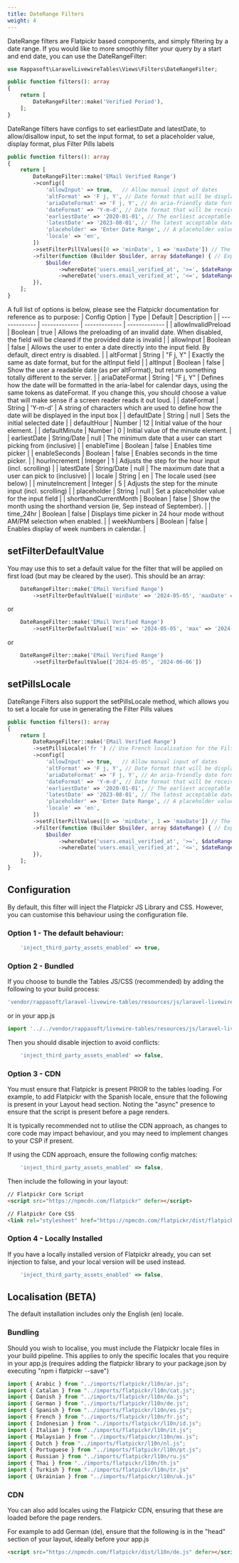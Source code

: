```yaml
---
title: DateRange Filters
weight: 4
---
```


DateRange filters are Flatpickr based components, and simply filtering by a date range.  If you would like to more smoothly filter your query by a start and end date, you can use the DateRangeFilter:

```php
use Rappasoft\LaravelLivewireTables\Views\Filters\DateRangeFilter;

public function filters(): array
{
    return [
        DateRangeFilter::make('Verified Period'),
    ];
}
```

DateRange filters have configs to set earliestDate and latestDate, to allow/disallow input, to set the input format, to set a placeholder value,  display format, plus Filter Pills labels

```php
public function filters(): array
{
    return [
        DateRangeFilter::make('EMail Verified Range')
        ->config([
            'allowInput' => true,   // Allow manual input of dates
            'altFormat' => 'F j, Y', // Date format that will be displayed once selected
            'ariaDateFormat' => 'F j, Y', // An aria-friendly date format
            'dateFormat' => 'Y-m-d', // Date format that will be received by the filter
            'earliestDate' => '2020-01-01', // The earliest acceptable date
            'latestDate' => '2023-08-01', // The latest acceptable date
            'placeholder' => 'Enter Date Range', // A placeholder value
            'locale' => 'en',
        ])
        ->setFilterPillValues([0 => 'minDate', 1 => 'maxDate']) // The values that will be displayed for the Min/Max Date Values
        ->filter(function (Builder $builder, array $dateRange) { // Expects an array.
            $builder
                ->whereDate('users.email_verified_at', '>=', $dateRange['minDate']) // minDate is the start date selected
                ->whereDate('users.email_verified_at', '<=', $dateRange['maxDate']); // maxDate is the end date selected
        }),
    ];
}
```

A full list of options is below, please see the Flatpickr documentation for reference as to purpose:
| Config Option  | Type | Default | Description | 
| ------------- | ------------- | ------------- | ------------- |
| allowInvalidPreload | Boolean | true | Allows the preloading of an invalid date. When disabled, the field will be cleared if the provided date is invalid |
| allowInput | Boolean | false | Allows the user to enter a date directly into the input field. By default, direct entry is disabled. | 
| altFormat | String | "F j, Y" | Exactly the same as date format, but for the altInput field | 
| altInput | Boolean | false | Show the user a readable date (as per altFormat), but return something totally different to the server. | 
| ariaDateFormat | String | "F j, Y" | Defines how the date will be formatted in the aria-label for calendar days, using the same tokens as dateFormat. If you change this, you should choose a value that will make sense if a screen reader reads it out loud. | 
| dateFormat | String | 'Y-m-d' | A string of characters which are used to define how the date will be displayed in the input box | 
| defaultDate | String | null | Sets the initial selected date | 
| defaultHour | Number | 12 | Initial value of the hour element. | 
| defaultMinute | Number | 0 | Initial value of the minute element. | 
| earliestDate | String/Date | null | The minimum date that a user can start picking from (inclusive) | 
| enableTime | Boolean | false | Enables time picker | 
| enableSeconds | Boolean | false | Enables seconds in the time picker. | 
| hourIncrement | Integer | 1 | Adjusts the step for the hour input (incl. scrolling) | 
| latestDate | String/Date | null | The maximum date that a user can pick to (inclusive) | 
| locale | String | en | The locale used (see below) | 
| minuteIncrement | Integer | 5 | Adjusts the step for the minute input (incl. scrolling) | 
| placeholder | String | null | Set a placeholder value for the input field |
| shorthandCurrentMonth | Boolean | false | Show the month using the shorthand version (ie, Sep instead of September). | 
| time_24hr | Boolean | false | Displays time picker in 24 hour mode without AM/PM selection when enabled. | 
| weekNumbers | Boolean | false | Enables display of week numbers in calendar. | 

## setFilterDefaultValue

You may use this to set a default value for the filter that will be applied on first load (but may be cleared by the user).  This should be an array:

```php
    DateRangeFilter::make('EMail Verified Range')
        ->setFilterDefaultValue(['minDate' => '2024-05-05', 'maxDate' => '2024-06-06'])
```
or
```php
    DateRangeFilter::make('EMail Verified Range')
        ->setFilterDefaultValue(['min' => '2024-05-05', 'max' => '2024-06-06'])
```
or
```php
    DateRangeFilter::make('EMail Verified Range')
        ->setFilterDefaultValue(['2024-05-05', '2024-06-06'])
```

## setPillsLocale
DateRange Filters also support the setPillsLocale method, which allows you to set a locale for use in generating the Filter Pills values
```php
public function filters(): array
{
    return [
        DateRangeFilter::make('EMail Verified Range')
        ->setPillsLocale('fr ') // Use French localisation for the Filter Pills values
        ->config([
            'allowInput' => true,   // Allow manual input of dates
            'altFormat' => 'F j, Y', // Date format that will be displayed once selected
            'ariaDateFormat' => 'F j, Y', // An aria-friendly date format
            'dateFormat' => 'Y-m-d', // Date format that will be received by the filter
            'earliestDate' => '2020-01-01', // The earliest acceptable date
            'latestDate' => '2023-08-01', // The latest acceptable date
            'placeholder' => 'Enter Date Range', // A placeholder value
            'locale' => 'en',
        ])
        ->setFilterPillValues([0 => 'minDate', 1 => 'maxDate']) // The values that will be displayed for the Min/Max Date Values
        ->filter(function (Builder $builder, array $dateRange) { // Expects an array.
            $builder
                ->whereDate('users.email_verified_at', '>=', $dateRange['minDate']) // minDate is the start date selected
                ->whereDate('users.email_verified_at', '<=', $dateRange['maxDate']); // maxDate is the end date selected
        }),
    ];
}
```

## Configuration
By default, this filter will inject the Flatpickr JS Library and CSS. However, you can customise this behaviour using the configuration file.

### Option 1 - The default behaviour:
```php
    'inject_third_party_assets_enabled' => true,
```

### Option 2 - Bundled
If you choose to bundle the Tables JS/CSS (recommended) by adding the following to your build process:

```js
'vendor/rappasoft/laravel-livewire-tables/resources/js/laravel-livewire-tables-thirdparty.min.js';
```

or in your app.js

```js
import '../../vendor/rappasoft/livewire-tables/resources/js/laravel-livewire-tables-thirdparty.min.js';
```

Then you should disable injection to avoid conflicts:

```php
    'inject_third_party_assets_enabled' => false,
```

### Option 3 - CDN
You must ensure that Flatpickr is present PRIOR to the tables loading.  For example, to add Flatpickr with the Spanish locale, ensure that the following is present in your Layout head section.  Noting the "async" presence to ensure that the script is present before a page renders.

It is typically recommended not to utilise the CDN approach, as changes to core code may impact behaviour, and you may need to implement changes to your CSP if present.

If using the CDN approach, ensure the following config matches:
```js
    'inject_third_party_assets_enabled' => false,
```

Then include the following in your layout:
```html
// Flatpickr Core Script
<script src="https://npmcdn.com/flatpickr" defer></script>

// Flatpickr Core CSS
<link rel="stylesheet" href="https://npmcdn.com/flatpickr/dist/flatpickr.min.css">
```

### Option 4 - Locally Installed
If you have a locally installed version of Flatpickr already, you can set injection to false, and your local version will be used instead.
```js
    'inject_third_party_assets_enabled' => false,
```

## Localisation (BETA)
The default installation includes only the English (en) locale.

### Bundling
Should you wish to localise, you must include the Flatpickr locale files in your build pipeline.  This applies to only the specific locales that you require in your app.js (requires adding the flatpickr library to your package.json by executing "npm i flatpickr --save")
```js
import { Arabic } from "../imports/flatpickr/l10n/ar.js";
import { Catalan } from "../imports/flatpickr/l10n/cat.js";
import { Danish } from "../imports/flatpickr/l10n/da.js";
import { German } from "../imports/flatpickr/l10n/de.js";
import { Spanish } from "../imports/flatpickr/l10n/es.js";
import { French } from "../imports/flatpickr/l10n/fr.js";
import { Indonesian } from "../imports/flatpickr/l10n/id.js";
import { Italian } from "../imports/flatpickr/l10n/it.js";
import { Malaysian } from "../imports/flatpickr/l10n/ms.js";
import { Dutch } from "../imports/flatpickr/l10n/nl.js";
import { Portuguese } from "../imports/flatpickr/l10n/pt.js";
import { Russian } from "../imports/flatpickr/l10n/ru.js"
import { Thai } from "../imports/flatpickr/l10n/th.js"
import { Turkish } from "../imports/flatpickr/l10n/tr.js"
import { Ukrainian } from "../imports/flatpickr/l10n/uk.js"
```

### CDN
You can also add locales using the Flatpickr CDN, ensuring that these are loaded before the page renders.

For example to add German (de), ensure that the following is in the "head" section of your layout, ideally before your app.js
```html
<script src="https://npmcdn.com/flatpickr/dist/l10n/de.js" defer></script>
```